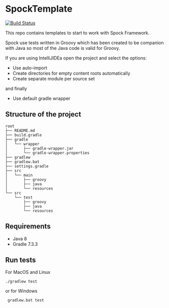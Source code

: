 # SpockTemplate
[![Build Status](https://travis-ci.com/Joxebus/SpockTemplate.svg?branch=example1-solution)](https://travis-ci.com/Joxebus/SpockTemplate)

This repo contains templates to start to work with Spock Framework.

Spock use tests written in Groovy which has been created to be companion with Java so most of the Java code is valid for Groovy.

If you are using IntelliJIDEa open the project and select the options:

- Use auto-import
- Create directories for empty content roots automatically
- Create separate module per source set

and finally

- Use default gradle wrapper

## Structure of the project

```
root
├── README.md
├── build.gradle
├── gradle
│   └── wrapper
│       ├── gradle-wrapper.jar
│       └── gradle-wrapper.properties
├── gradlew
├── gradlew.bat
├── settings.gradle
├── src
│   └── main
│       ├── groovy
│       ├── java
│       └── resources
└── src
    └── test
        ├── groovy
        ├── java
        └── resources
```

## Requirements

- Java 8
- Gradle 7.3.3

## Run tests

For MacOS and Linux

`` ./gradlew test ``  

or for Windows

`` gradlew.bat test``
